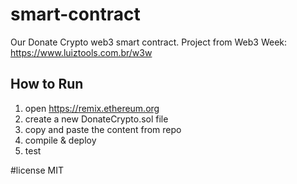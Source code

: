 # smart-contract

Our Donate Crypto web3 smart contract. Project from Web3 Week: https://www.luiztools.com.br/w3w

## How to Run

1. open https://remix.ethereum.org
2. create a new DonateCrypto.sol file
3. copy and paste the content from repo
4. compile & deploy
5. test

#license MIT

